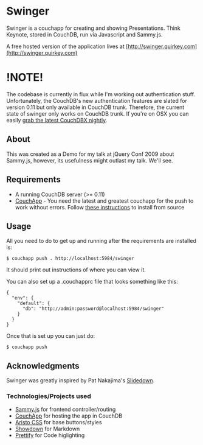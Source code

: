 # Swinger

Swinger is a couchapp for creating and showing Presentations. Think Keynote, stored in CouchDB, run via Javascript and Sammy.js.

A free hosted version of the application lives at [http://swinger.quirkey.com](http://swinger.quirkey.com)

# !NOTE!

The codebase is currently in flux while I'm working out authentication stuff. Unfortunately, the CouchDB's new authentication features are slated for version 0.11 but only available in CouchDB trunk. Therefore, the current state of swinger only works on CouchDB trunk. If you're on OSX you can easily [grab the latest CouchDBX nightly](http://couch.lstoll.net/nightly/).

## About

This was created as a Demo for my talk at jQuery Conf 2009 about Sammy.js, however, its usefulness might outlast my talk. We'll see.

## Requirements

* A running CouchDB server (>= 0.11)
* [CouchApp](http://github.com/couchapp/couchapp) - You need the latest and greatest couchapp for the push to work without errors. Follow [these instructions](http://wiki.github.com/couchapp/couchapp/manual-2) to install from source

## Usage

All you need to do to get up and running after the requirements are installed is:

    $ couchapp push . http://localhost:5984/swinger
    
It should print out instructions of where you can view it.

You can also set up a .couchapprc file that looks something like this:

    {
      "env": { 
        "default": {
          "db": "http://admin:password@localhost:5984/swinger"
        }
      }
    }

Once that is set up you can just do:

    $ couchapp push


## Acknowledgments

Swinger was greatly inspired by Pat Nakajima's [Slidedown](http://github.com/nakajima/slidedown). 

### Technologies/Projects used

* [Sammy.js](http://code.quirkey.com/sammy) for frontend controller/routing
* [CouchApp](http://github.com/couchapp/couchapp) for hosting the app in CouchDB
* [Aristo CSS](http://github.com/maccman/aristo/tree/master) for base buttons/styles
* [Showdown](http://attacklab.net/showdown/) for Markdown
* [Prettify](http://code.google.com/p/google-code-prettify/) for Code higlighting